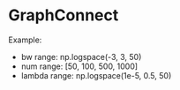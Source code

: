 # GraphConnect

Example:
- bw range: np.logspace(-3, 3, 50)
- num range: [50, 100, 500, 1000]
- lambda range: np.logspace(1e-5, 0.5, 50)
